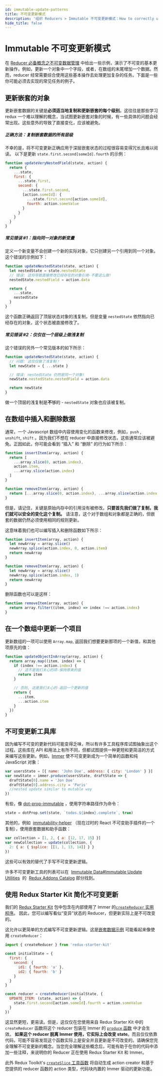 ```yaml
---
id: immutable-update-patterns
title: 不可变更新模式
description: '组织 Reducers > Immutable 不可变更新模式：How to correctly update state immutably, with examples of common mistakes'
hide_title: false
---
```


# Immutable 不可变更新模式

在 [Reducer 必备概念之不可变数据管理](PrerequisiteConcepts.md#immutable-data-management) 中给出一些示例，演示了不可变的基本更新操作，例如，更新一个对象中一个字段，或者，在数组的末尾增加一个数据。然而，reducer 经常需要综合使用这些基本操作去处理更加复杂的任务。下面是一些你可能必须去实现的常见任务的例子。

## 更新嵌套的对象

更新嵌套数据的关键是**必须适当地复制和更新嵌套的每个级别**。这往往是那些学习 redux 一个难以理解的概念，当试图更新嵌套对象的时候，有一些具体的问题会经常出现。这些意外的导致了直接变化，应该被避免。

##### 正确方法：复制嵌套数据的所有层级

不幸的是，将不可变更新正确应用于深层嵌套状态的过程很容易变得冗长且难以阅读。 以下是更新 `state.first.second[someId].fourth` 的示例：

```js
function updateVeryNestedField(state, action) {
  return {
    ...state,
    first: {
      ...state.first,
      second: {
        ...state.first.second,
        [action.someId]: {
          ...state.first.second[action.someId],
          fourth: action.someValue
        }
      }
    }
  }
}
```

##### 常见错误 #1：指向同一对象的新变量

定义一个新变量不会创建一个新的实际对象，它只创建另一个引用到同一个对象。这个错误的示例如下：

```javascript
function updateNestedState(state, action) {
  let nestedState = state.nestedState
  // 错误: 这将导致直接修改已经存在的对象引用-不要这么做!
  nestedState.nestedField = action.data

  return {
    ...state,
    nestedState
  }
}
```

这个函数正确返回了顶层状态对象的浅复制，但是变量 `nestedState` 依然指向已经存在的对象，这个状态被直接修改了。

##### 常见错误 #2：仅仅在一个层级上做浅复制

这个错误的另外一个常见版本的如下所示：

```javascript
function updateNestedState(state, action) {
  // 问题: 这仅仅做了浅复制！
  let newState = { ...state }

  // 错误: nestedState 仍然是同一个对象!
  newState.nestedState.nestedField = action.data

  return newState
}
```

做一个顶层的浅复制是**不**够的 - `nestedState` 对象也应该被复制。

## 在数组中插入和删除数据

通常，一个 Javascript 数组中内容使用变化的函数来修改，例如，`push` , `unshift`, `shift` 。因为我们不想在 reducer 中直接修改状态，这些通常应该被避免。正因如此，你可能会看到 “插入” 和 “删除” 的行为如下所示：

```javascript
function insertItem(array, action) {
  return [
    ...array.slice(0, action.index),
    action.item,
    ...array.slice(action.index)
  ]
}

function removeItem(array, action) {
  return [...array.slice(0, action.index), ...array.slice(action.index + 1)]
}
```

但是，请记住，关键是原始内存中的引用没有被修改。**只要首先我们做了复制，我们就可以安全的变化这个复制。** 请注意，这个对于数组和对象都是正确的，但嵌套的数据仍然必须使用相同的规则更新。

这意味着我们也可以编写插入和删除函数如下所示：

```javascript
function insertItem(array, action) {
  let newArray = array.slice()
  newArray.splice(action.index, 0, action.item)
  return newArray
}

function removeItem(array, action) {
  let newArray = array.slice()
  newArray.splice(action.index, 1)
  return newArray
}
```

删除函数也可以是这样：

```javascript
function removeItem(array, action) {
  return array.filter((item, index) => index !== action.index)
}
```

## 在一个数组中更新一个项目

更新数组的一项可以使用 `Array.map`, 返回我们想要更新那项的一个新值，和其他项原先的值：

```javascript
function updateObjectInArray(array, action) {
  return array.map((item, index) => {
    if (index !== action.index) {
      // 这不是我们关心的项-保持原来的值
      return item
    }

    // 否则, 这是我们关心的-返回一个更新的值
    return {
      ...item,
      ...action.item
    }
  })
}
```

## 不可变更新工具库

因为编写不可变的更新代码可能变得乏味，所以有许多工具程序库试图抽象出这个过程。这些库在 API 和用法上有所不同，但都试图提供一种更短和更简洁的方式来编写这些更新。例如，[Immer](https://github.com/mweststrate/immer) 使不可变更新成为一个简单的函数和纯 JavaScript 对象：

```js
var usersState = [{ name: 'John Doe', address: { city: 'London' } }]
var newState = immer.produce(usersState, draftState => {
  draftState[0].name = 'Jon Doe'
  draftState[0].address.city = 'Paris'
  //nested update similar to mutable way
})
```

有些，像 [dot-prop-immutable](https://github.com/debitoor/dot-prop-immutable) ，使用字符串路径作为命令：

```javascript
state = dotProp.set(state, `todos.${index}.complete`, true)
```

其他的，例如  [immutability-helper](https://github.com/kolodny/immutability-helper) （现在过时的 React 不可变助手插件的一个复制），使用嵌套数据和助手函数：

```javascript
var collection = [1, 2, { a: [12, 17, 15] }]
var newCollection = update(collection, {
  2: { a: { $splice: [[1, 1, 13, 14]] } }
})
```

这些可以有效的替代了手写不可变更新逻辑。

许多不可变更新工具的列表可以在  [Immutable Data#Immutable Update Utilities](https://github.com/markerikson/redux-ecosystem-links/blob/master/immutable-data.md#immutable-update-utilities)  的  [Redux Addons Catalog](https://github.com/markerikson/redux-ecosystem-links) 部分找到。

## 使用 Redux Starter Kit 简化不可变更新

我们的 [Redux Starter Kit](https://redux-starter-kit.js.org/) 包中包含在内部使用了 Immer 的[`createReducer` 实用程序](https://redux-starter-kit.js.org/api/createReducer)。
因此，您可以编写看似“变异”状态的 Reducer，但更新实际上是不可改变的。

这允许以更简单的方式编写不可变更新逻辑。这是[嵌套数据示例](#正确方法：复制嵌套数据的所有层级)
可能看起来像使用 `createReducer`：

```js
import { createReducer } from 'redux-starter-kit'

const initialState = {
  first: {
    second: {
      id1: { fourth: 'a' },
      id2: { fourth: 'b' }
    }
  }
}

const reducer = createReducer(initialState, {
  UPDATE_ITEM: (state, action) => {
    state.first.second[action.someId].fourth = action.someValue
  }
})
```

这显然更短，更易读。但是，这仅仅在您使用来自 Redux Starter Kit 中的 `createReducer` 函数将这个 reducer 包装在 Immer 的 [`produce` 函数](https://github.com/mweststrate/immer#api) 中才会生效。
**如果这个 reducer 脱离 Immer 使用，它实际上会改变 state**。而且仅仅依靠代码，可能不容易发现这个函数实际上是安全并且更新是不可改变的。请确保您完全理解不可变更新的概念。当您完全理解这些概念后，可能有助于在你的代码中添加一些注释，来说明你的 Reducer 正在使用 Redux Starter Kit 和 Immer。

此外 Redux Toolkit's [`createSlice` 工具函数](https://redux-toolkit.js.org/api/createSlice) 将自动生成 action creator 和基于您提供的 reducer 函数的 action 类型，代码块内置的 Immer 驱动的更新功能。
